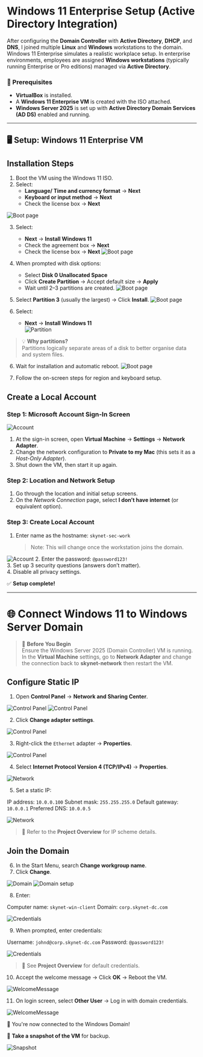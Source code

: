 # Windows 11 Enterprise Setup (Active Directory Integration)

After configuring the **Domain Controller** with **Active Directory**, **DHCP**, and **DNS**, I joined multiple **Linux** and **Windows** workstations to the domain. Windows 11 Enterprise simulates a realistic workplace setup. In enterprise environments, employees are assigned **Windows workstations** (typically running Enterprise or Pro editions) managed via **Active Directory**.

### 📝 Prerequisites

- **VirtualBox** is installed.
- A **Windows 11 Enterprise VM** is created with the ISO attached.
- **Windows Server 2025** is set up with **Active Directory Domain Services (AD DS)** enabled and running.

---

## 🖥️ Setup: Windows 11 Enterprise VM

## Installation Steps

1. Boot the VM using the Windows 11 ISO.
2. Select:
   - **Language/ Time and currency format** → **Next**
   - **Keyboard or input method** → **Next**
   - Check the license box → **Next**

![Boot page](imgs/winstall.png)

3. Select:
   - **Next** → **Install Windows 11**
   - Check the agreement box → **Next**
   - Check the license box → **Next**
![Boot page](imgs/winstall3.png)

4. When prompted with disk options:
   - Select **Disk 0 Unallocated Space**
   - Click **Create Partition** → Accept default size → **Apply**
   - Wait until 2–3 partitions are created.
![Boot page](imgs/winstall1.png)

4. Select **Partition 3** (usually the largest) → Click **Install**.
![Boot page](imgs/winstall2.png)

5. Select:
   - **Next** → **Install Windows 11**   
![Partition](imgs/winstall4.png)
   
> 💡 **Why partitions?**  
> Partitions logically separate areas of a disk to better organise data and system files.

6. Wait for installation and automatic reboot.
![Boot page](imgs/winstall5.png)

7. Follow the on-screen steps for region and keyboard setup.

## Create a Local Account

### Step 1: Microsoft Account Sign-In Screen
![Account](imgs/winstall6.png)

1. At the sign-in screen, open **Virtual Machine** → **Settings** → **Network Adapter**.  
2. Change the network configuration to **Private to my Mac** (this sets it as a *Host-Only Adapter*).  
3. Shut down the VM, then start it up again.  

### Step 2: Location and Network Setup
1. Go through the location and initial setup screens.  
2. On the *Network Connection* page, select **I don’t have internet** (or equivalent option).  

### Step 3: Create Local Account
1. Enter name as the hostname: `skynet-sec-work`  
   > Note: This will change once the workstation joins the domain. 
   
![Account](imgs/winstall7.png) 
2. Enter the password: `@password123!`  
3. Set up 3 security questions (answers don’t matter).  
4. Disable all privacy settings.  

✅ **Setup complete!**

---

# 🌐 Connect Windows 11 to Windows Server Domain

> 🛑 **Before You Begin**  
> Ensure the Windows Server 2025 (Domain Controller) VM is running.
> In the **Virtual Machine** settings, go to **Network Adapter** and change the connection back to **skynet-network** then restart the VM.


## Configure Static IP

1. Open **Control Panel** → **Network and Sharing Center**.

![Control Panel](imgs/cpanel.png)
![Control Panel](imgs/cpanel1.png)

2. Click **Change adapter settings**.

![Control Panel](imgs/cpanel3.png)

3. Right-click the `Ethernet` adapter → **Properties**.

![Control Panel](imgs/cpanel3.png)

4. Select **Internet Protocol Version 4 (TCP/IPv4)** → **Properties**.

![Network](imgs/network.png)

5. Set a static IP:

IP address: `10.0.0.100`
Subnet mask: `255.255.255.0`
Default gateway: `10.0.0.1`
Preferred DNS: `10.0.0.5`

![Network](imgs/network1.png)

> 📌 Refer to the **Project Overview** for IP scheme details.

## Join the Domain

6. In the Start Menu, search **Change workgroup name**.
7. Click **Change**.

![Domain](imgs/network2.png)
![Domain setup](imgs/network3.png)

8. Enter:

Computer name: `skynet-win-client`
Domain: `corp.skynet-dc.com`

![Credentials](imgs/network4.png)

9. When prompted, enter credentials:

Username: `johnd@corp.skynet-dc.com`
Password: `@password123!`

![Credentials](imgs/network5.png)

> 📌 See **Project Overview** for default credentials.

10. Accept the welcome message → Click **OK** → Reboot the VM.

![WelcomeMessage](imgs/network6.png)

11. On login screen, select **Other User** → Log in with domain credentials.

![WelcomeMessage](imgs/network7.png)

🎉 You're now connected to the Windows Domain!

📸 **Take a snapshot of the VM** for backup.

![Snapshot](imgs/snapshot.jpg)
